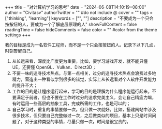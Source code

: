 +++
title = "对计算机学习的思考"
date = "2024-06-08T14:10:19+08:00"
author = "Civitasv"
authorTwitter = "" #do not include @
cover = ""
tags = ["thinking", "learning"]
keywords = ["", ""]
description = "不要成为一个只会按按钮的人，要成为一个了解底层原理的人"
showFullContent = false
readingTime = false
hideComments = false
color = "" #color from the theme settings
+++


我的目标是成为一名软件工程师，而不是一个只会按按钮的人。记录下以下几点，时刻警醒自己。

1. 从长远来看，深度比广度更为重要。比如，要学习游戏开发，就不能只懂 UE，还要懂 OpenGL、Vulkan、Direct3D；
2. 不要一味的追寻技术热点。与第一点相关，过分的追寻技术热点会浪费过多地精力，营造出一种看似学到很多的错觉，实际上从长远看对个人软件开发能力的提升不大；
3. 工作的目的是让程序运行起来，学习的目的是理解为什么程序能运行起来。不要满足于前者，但也不要在工作时过分的追求完美主义，会让自己精疲力竭，有时运用一些高层的抽象工具，完成所需的工作，也是可以的；
4. 自己学习时，重复的事情要做一次，但只做一次就好。比如，搭建网站中涉及很多技术，但只要自己完整做过一次，之后做类似的项目，基本上只是时间问题了，对于这种类型的事情，尽量只做一次，时间是很宝贵的。
